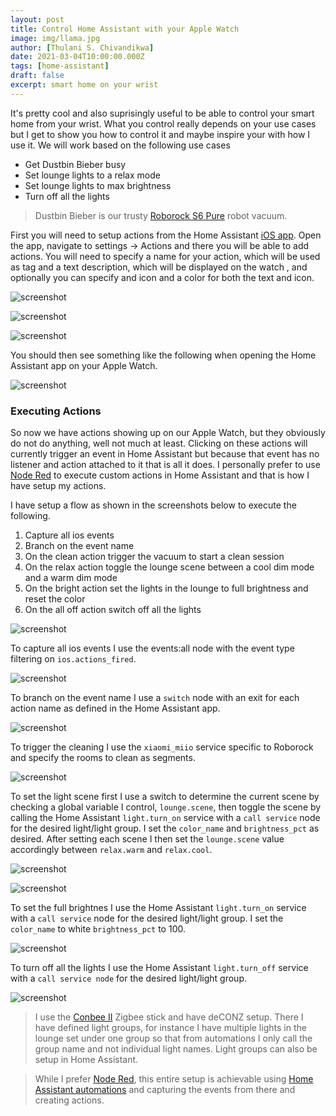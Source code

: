 ```yaml
---
layout: post
title: Control Home Assistant with your Apple Watch
image: img/llama.jpg
author: [Thulani S. Chivandikwa]
date: 2021-03-04T10:00:00.000Z
tags: [home-assistant]
draft: false
excerpt: smart home on your wrist
---
```


It's pretty cool and also suprisingly useful to be able to control your smart home from your wrist. What you control really depends on your use cases but I get to show you how to control it and maybe inspire your with how I use it. We will work based on the following use cases

- Get Dustbin Bieber busy
- Set lounge lights to a relax mode
- Set lounge lights to max brightness
- Turn off all the lights

> Dustbin Bieber is our trusty [Roborock S6 Pure](https://www.xiaomiproducts.nl/nl/xiaomi-roborock-s6-pure.html) robot vacuum.

First you will need to setup actions from the Home Assistant [iOS app](https://apps.apple.com/us/app/home-assistant/id1099568401). Open the app, navigate to settings -> Actions and there you will be able to add actions. You will need to specify a name for your action, which will be used as tag and a text description, which will be displayed on the watch , and optionally you can specify and icon and a color for both the text and icon.

![screenshot](https://raw.githubusercontent.com/chivandikwa/gatsby-casper/master/src/content/img/screenshots/apple-watch-actions/1.png)

![screenshot](https://raw.githubusercontent.com/chivandikwa/gatsby-casper/master/src/content/img/screenshots/apple-watch-actions/2.png)

![screenshot](https://raw.githubusercontent.com/chivandikwa/gatsby-casper/master/src/content/img/screenshots/apple-watch-actions/3.png)

You should then see something like the following when opening the Home Assistant app on your Apple Watch.

![screenshot](https://raw.githubusercontent.com/chivandikwa/gatsby-casper/master/src/content/img/screenshots/apple-watch-actions/4.jpg)

### Executing Actions

So now we have actions showing up on our Apple Watch, but they obviously do not do anything, well not much at least. Clicking on these actions will currently trigger an event in Home Assistant but because that event has no listener and action attached to it that is all it does. I personally prefer to use [Node Red](https://nodered.org/) to execute custom actions in Home Assistant and that is how I have setup my actions.

I have setup a flow as shown in the screenshots below to execute the following.

1. Capture all ios events
2. Branch on the event name
3. On the clean action trigger the vacuum to start a clean session
4. On the relax action toggle the lounge scene between a cool dim mode and a warm dim mode
5. On the bright action set the lights in the lounge to full brightness and reset the color
6. On the all off action switch off all the lights

![screenshot](https://raw.githubusercontent.com/chivandikwa/gatsby-casper/master/src/content/img/screenshots/apple-watch-actions/5.jpg)

To capture all ios events I use the events:all node with the event type filtering on `ios.actions_fired`.

![screenshot](https://raw.githubusercontent.com/chivandikwa/gatsby-casper/master/src/content/img/screenshots/apple-watch-actions/6.jpg)

To branch on the event name I use a `switch` node with an exit for each action name as defined in the Home Assistant app.

![screenshot](https://raw.githubusercontent.com/chivandikwa/gatsby-casper/master/src/content/img/screenshots/apple-watch-actions/7.jpg)

To trigger the cleaning I use the `xiaomi_miio` service specific to Roborock and specify the rooms to clean as segments.

![screenshot](https://raw.githubusercontent.com/chivandikwa/gatsby-casper/master/src/content/img/screenshots/apple-watch-actions/8.jpg)

To set the light scene first I use a switch to determine the current scene by checking a global variable I control, `lounge.scene`, then toggle the scene by calling the Home Assistant `light.turn_on` service with a `call service` node for the desired light/light group. I set the `color_name` and `brightness_pct` as desired. After setting each scene I then set the `lounge.scene` value accordingly between `relax.warm` and `relax.cool`.

![screenshot](https://raw.githubusercontent.com/chivandikwa/gatsby-casper/master/src/content/img/screenshots/apple-watch-actions/9.jpg)

![screenshot](https://raw.githubusercontent.com/chivandikwa/gatsby-casper/master/src/content/img/screenshots/apple-watch-actions/10.jpg)

To set the full brightnes I use the Home Assistant `light.turn_on` service with a `call service` node for the desired light/light group. I set the `color_name` to white `brightness_pct` to 100.

![screenshot](https://raw.githubusercontent.com/chivandikwa/gatsby-casper/master/src/content/img/screenshots/apple-watch-actions/12.jpg)

To turn off all the lights I use the Home Assistant `light.turn_off` service with a `call service node` for the desired light/light group.

![screenshot](https://raw.githubusercontent.com/chivandikwa/gatsby-casper/master/src/content/img/screenshots/apple-watch-actions/13.jpg)

> I use the [Conbee II](https://phoscon.de/en/conbee2) Zigbee stick and have deCONZ setup. There I have defined light groups, for instance I have multiple lights in the lounge set under one group so that from automations I only call the group name and not individual light names. Light groups can also be setup in Home Assistant.

> While I prefer [Node Red](https://nodered.org/), this entire setup is achievable using [Home Assistant automations](https://www.home-assistant.io/docs/automation/) and capturing the events from there and creating actions.
